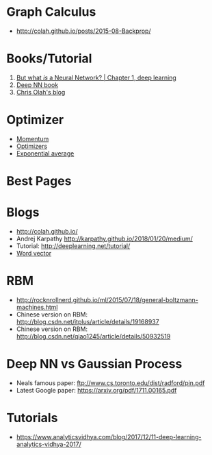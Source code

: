 # Graph Calculus
* http://colah.github.io/posts/2015-08-Backprop/

# Books/Tutorial
1. [But what *is* a Neural Network? | Chapter 1, deep learning](https://www.youtube.com/watch?v=aircAruvnKk)
2. [Deep NN book](http://neuralnetworksanddeeplearning.com/)
3. [Chris Olah's blog](http://colah.github.io/)

# Optimizer
* [Momentum](https://distill.pub/2017/momentum/)
* [Optimizers](https://blog.paperspace.com/intro-to-optimization-momentum-rmsprop-adam/)
* [Exponential average](https://www.youtube.com/watch?v=wJBcz7FyLzg&index=59&t=0s&list=PLBAGcD3siRDguyYYzhVwZ3tLvOyyG5k6K)


# Best Pages

# Blogs
* http://colah.github.io/
* Andrej Karpathy http://karpathy.github.io/2018/01/20/medium/
* Tutorial: http://deeplearning.net/tutorial/
* [Word vector](http://ruder.io/word-embeddings-softmax/)

# RBM
* http://rocknrollnerd.github.io/ml/2015/07/18/general-boltzmann-machines.html
* Chinese version on RBM: http://blog.csdn.net/itplus/article/details/19168937
* Chinese version on RBM: http://blog.csdn.net/qiao1245/article/details/50932519

# Deep NN vs Gaussian Process
* Neals famous paper: ftp://www.cs.toronto.edu/dist/radford/pin.pdf
* Latest Google paper: https://arxiv.org/pdf/1711.00165.pdf

# Tutorials
* https://www.analyticsvidhya.com/blog/2017/12/11-deep-learning-analytics-vidhya-2017/
